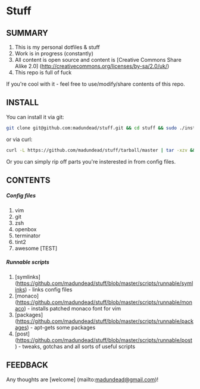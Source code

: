 Stuff
============================

SUMMARY
-------

1. This is my personal dotfiles & stuff
2. Work is in progress (constantly)
3. All content is open source and content is [Creative Commons Share Alike 2.0] (http://creativecommons.org/licenses/by-sa/2.0/uk/)
4. This repo is full of fuck


If you're cool with it - feel free to use/modify/share contents of this repo.

INSTALL
-------
You can install it via git:
```bash
git clone git@github.com:madundead/stuff.git && cd stuff && sudo ./install.sh
```
or via curl:
```bash
curl -L https://github.com/madundead/stuff/tarball/master | tar -xzv && cd madundead-stuff* && sudo ./install.sh
```

Or you can simply rip off parts you're insterested in from config files.

CONTENTS
--------

##### Config files
1. vim
2. git
3. zsh
4. openbox
5. terminator
6. tint2
7. awesome [TEST]

##### Runnable scripts
1. [symlinks] (https://github.com/madundead/stuff/blob/master/scripts/runnable/symlinks) - links config files
2. [monaco] (https://github.com/madundead/stuff/blob/master/scripts/runnable/monaco) - installs patched monaco font for vim
3. [packages] (https://github.com/madundead/stuff/blob/master/scripts/runnable/packages) - apt-gets some packages
4. [post] (https://github.com/madundead/stuff/blob/master/scripts/runnable/post) - tweaks, gotchas and all sorts of useful scripts

FEEDBACK
--------

Any thoughts are [welcome] (mailto:madundead@gmail.com)!

